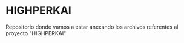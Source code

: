 # HIGHPERKAI
Repositorio donde vamos a estar anexando los archivos referentes al proyecto "HIGHPERKAI"
